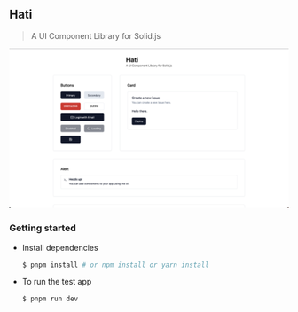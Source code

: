 ## Hati

> A UI Component Library for Solid.js

![hati](./hati.png?raw=true)


### Getting started

- Install dependencies
  ```bash
  $ pnpm install # or npm install or yarn install
  ```

- To run the test app
  ```bash
  $ pnpm run dev
  ```
